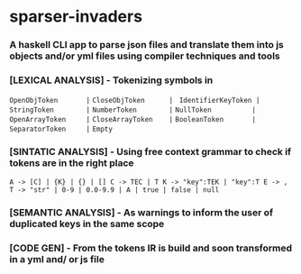 # sparser-invaders

### A haskell CLI app to parse json files and translate them into js objects and/or yml files using compiler techniques and tools
### [LEXICAL ANALYSIS] - Tokenizing symbols in
``
 OpenObjToken       | ``
 ``CloseObjToken      | ``
 ``IdentifierKeyToken |``
 ``StringToken        |``
 ``NumberToken        |``
 ``NullToken          |``
 ``OpenArrayToken     |``
 ``CloseArrayToken    |``
 ``BooleanToken       |``
 ``SeparatorToken     |``
 ``Empty ``
 
### [SINTATIC ANALYSIS] - Using free context grammar to check if tokens are in the right place 
``
A -> [C] | {K} | {} | []
C -> TEC | T
K -> "key":TEK | "key":T
E -> ,
T -> "str" | 0-9 | 0.0-9.9 | A | true | false | null
``

### [SEMANTIC ANALYSIS] - As warnings to inform the user of duplicated keys in the same scope

### [CODE GEN] - From the tokens IR is build and soon transformed in a yml and/ or js file

